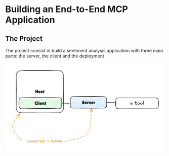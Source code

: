 # Building an End-to-End MCP Application

## The Project

The project consist in build a sentiment analysis application with three main parts: the server, the client and the deployment

![Structure of the project](../images/21.png)

